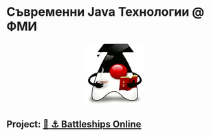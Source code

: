 # Съвременни Java Технологии @ ФМИ

<p align="center">
  <img src="web/images/java-17.png" />
</p>

## Project: [:ship: :anchor: Battleships Online](https://github.com/andy489/Battleships_Online)

